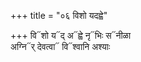 +++
title = "०६ विशो यदह्वे"

+++
वि᳓शो य᳓द् अ᳓ह्वे नृ᳓भिः स᳓नीळा  
अग्नि᳓र् देवत्वा᳓ वि᳓श्वानि अश्याः